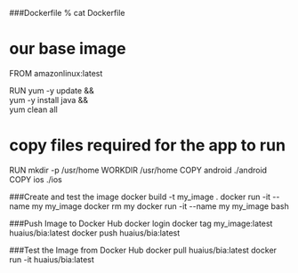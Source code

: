 ###Dockerfile
% cat Dockerfile 
# our base image
FROM amazonlinux:latest

RUN yum -y update && \
    yum -y install java && \
    yum clean all

# copy files required for the app to run
RUN mkdir -p /usr/home
WORKDIR /usr/home
COPY android ./android
COPY ios ./ios

###Create and test the image
docker build -t my_image .
docker run -it --name my my_image
docker rm my 
docker run -it --name my my_image bash

###Push Image to Docker Hub
docker login
docker tag my_image:latest huaius/bia:latest
docker push huaius/bia:latest

###Test the Image from Docker Hub
docker pull huaius/bia:latest
docker run -it huaius/bia:latest
